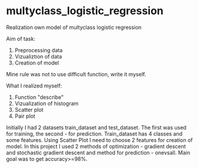 # multyclass_logistic_regression
Realization own model of multyclass logistic regression

Aim of task:
1) Preprocessing data
2) Vizualiztion of data
3) Creation of model

Mine rule was not to use difficult function, write it myself.

What I realized myself:
1) Function "describe"
2) Vizualization of histogram
3) Scatter plot
4) Pair plot

Initially I had 2 datasets train_dataset and test_dataset. The first was used for training, the second - for prediction.
Train_dataset has 4 classes and some features. Using Scatter Plot I need to choose 2 features for creation of model.
In this project I used 2 methods of optimization - gradient descent and stochastic gradient descent and method for prediction - onevsall.
Main goal was to get accuracy>=98%.
